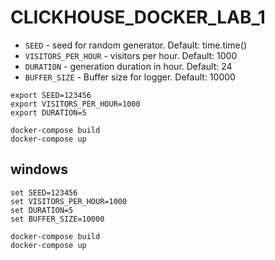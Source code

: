 # CLICKHOUSE_DOCKER_LAB_1
* `SEED` - seed for random generator. Default: time.time()
* `VISITORS_PER_HOUR` - visitors per hour. Default: 1000
* `DURATION` - generation duration in hour. Default: 24
* `BUFFER_SIZE` - Buffer size for logger. Default: 10000
```
export SEED=123456
export VISITORS_PER_HOUR=1000
export DURATION=5

docker-compose build
docker-compose up
```

## windows
```
set SEED=123456
set VISITORS_PER_HOUR=1000
set DURATION=5
set BUFFER_SIZE=10000

docker-compose build
docker-compose up
```